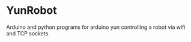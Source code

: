 YunRobot
========

Arduino and python programs for arduino yun controlling a robot via wifi and TCP sockets.

